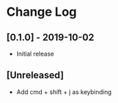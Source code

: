 # Change Log

## [0.1.0] - 2019-10-02
- Initial release

## [Unreleased]
- Add cmd + shift + j as keybinding
